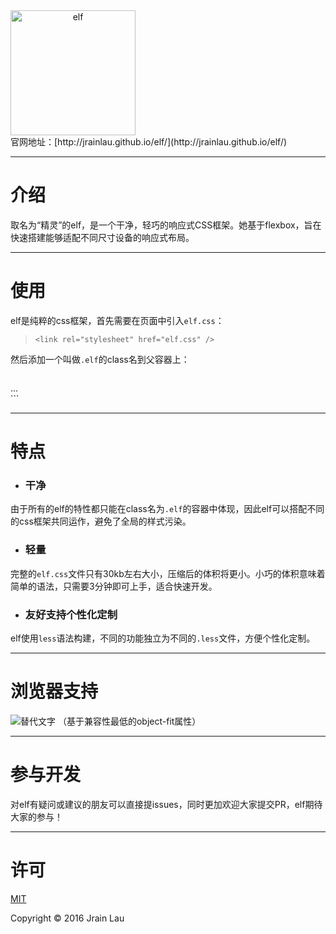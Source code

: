 <div style="height: 200px; width: 200px; text-align: center;">
<img src="https://imgly.net/img/AfK.png" alt="elf" style="display:inline-block; width: 100%; ">
</div>
官网地址：[http://jrainlau.github.io/elf/](http://jrainlau.github.io/elf/)

---
# 介绍
取名为“精灵”的elf，是一个干净，轻巧的响应式CSS框架。她基于flexbox，旨在快速搭建能够适配不同尺寸设备的响应式布局。

---

# 使用
elf是纯粹的css框架，首先需要在页面中引入`elf.css`：
> `<link rel="stylesheet" href="elf.css" />`

然后添加一个叫做`.elf`的class名到父容器上：
> ```
<main class="elf">
  ...
</main>
```

---

# 特点
- ### 干净
由于所有的elf的特性都只能在class名为`.elf`的容器中体现，因此elf可以搭配不同的css框架共同运作，避免了全局的样式污染。
- ### 轻量
完整的`elf.css`文件只有30kb左右大小，压缩后的体积将更小。小巧的体积意味着简单的语法，只需要3分钟即可上手，适合快速开发。
- ### 友好支持个性化定制
elf使用`less`语法构建，不同的功能独立为不同的`.less`文件，方便个性化定制。

---

# 浏览器支持
![替代文字](https://imgly.net/img/AfN.jpg)
（基于兼容性最低的object-fit属性）

---

# 参与开发
对elf有疑问或建议的朋友可以直接提issues，同时更加欢迎大家提交PR，elf期待大家的参与！

---

# 许可
[MIT](https://opensource.org/licenses/MIT)

Copyright © 2016 Jrain Lau